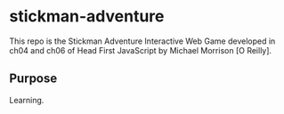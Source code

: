 # stickman-adventure

This repo is the Stickman Adventure Interactive Web Game developed in 
ch04 and ch06 of Head First JavaScript by Michael Morrison [O Reilly].

## Purpose 
Learning.


